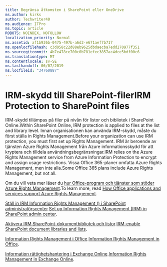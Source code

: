 ```yaml
---
title: Begränsa åtkomsten i SharePoint eller OneDrive
ms.author: kirks
author: Techwriter40
ms.audience: ITPro
ms.topic: article
ROBOTS: NOINDEX, NOFOLLOW
localization_priority: Normal
ms.assetid: af1b936b-0475-497b-a6d3-e671aef7b717
ms.openlocfilehash: c3d058c22d88eb9625dbdaecba7edd270977f351
ms.sourcegitcommit: 4b7e478ce700c0b781efec3857ac4dce5bdf00c6
ms.translationtype: MT
ms.contentlocale: sv-SE
ms.lasthandoff: 06/07/2019
ms.locfileid: "34760887"
---
```

# <a name="irm-protection-to-sharepoint-files"></a><span data-ttu-id="5713b-102">IRM-skydd till SharePoint-filer</span><span class="sxs-lookup"><span data-stu-id="5713b-102">IRM Protection to SharePoint files</span></span>


<span data-ttu-id="5713b-103">IRM-skydd tillämpas på filer på nivån för listor och bibliotek i SharePoint Online.</span><span class="sxs-lookup"><span data-stu-id="5713b-103">Within SharePoint Online, IRM protection is applied to files at the list and library level.</span></span> <span data-ttu-id="5713b-104">Innan organisationen kan använda IRM-skydd, måste du först ställa in Rights Management.</span><span class="sxs-lookup"><span data-stu-id="5713b-104">Before your organization can use IRM protection, you must first set up Rights Management.</span></span> <span data-ttu-id="5713b-105">IRM är beroende av tjänsten Azure Rights Management från Azure informationsskydd för att kryptera och tilldela användningsbegränsningar.</span><span class="sxs-lookup"><span data-stu-id="5713b-105">IRM relies on the Azure Rights Management service from Azure Information Protection to encrypt and assign usage restrictions.</span></span> <span data-ttu-id="5713b-106">Vissa Office 365-planer omfatta Azure Rights Management, men inte alla.</span><span class="sxs-lookup"><span data-stu-id="5713b-106">Some Office 365 plans include Azure Rights Management, but not all.</span></span> 

<span data-ttu-id="5713b-107">Om du vill veta mer läser du [hur Office-program och tjänster som stöder Azure Rights Management](https://docs.microsoft.com/azure/information-protection/understand-explore/office-apps-services-support).</span><span class="sxs-lookup"><span data-stu-id="5713b-107">To learn more, read [How Office applications and services support Azure Rights Management](https://docs.microsoft.com/azure/information-protection/understand-explore/office-apps-services-support).</span></span>

<span data-ttu-id="5713b-108">[Ställ in IRM Information Rights Management () i SharePoint administratörscenter](https://docs.microsoft.com/en-us/office365/securitycompliance/set-up-irm-in-sp-admin-center).</span><span class="sxs-lookup"><span data-stu-id="5713b-108">[Set up Information Rights Management (IRM) in SharePoint admin center](https://docs.microsoft.com/en-us/office365/securitycompliance/set-up-irm-in-sp-admin-center).</span></span>

<span data-ttu-id="5713b-109">[Aktivera IRM SharePoint-dokumentbibliotek och listor](https://docs.microsoft.com/office365/securitycompliance/set-up-irm-in-sp-admin-center#irm-enable-sharepoint-document-libraries-and-lists).</span><span class="sxs-lookup"><span data-stu-id="5713b-109">[IRM-enable SharePoint document libraries and lists](https://docs.microsoft.com/office365/securitycompliance/set-up-irm-in-sp-admin-center#irm-enable-sharepoint-document-libraries-and-lists).</span></span>

<span data-ttu-id="5713b-110">[Information Rights Management i Office](https://support.office.com/Article/Information-Rights-Management-in-Office-c7a70797-6b1e-493f-acf7-92a39b85e30c).</span><span class="sxs-lookup"><span data-stu-id="5713b-110">[Information Rights Management in Office](https://support.office.com/Article/Information-Rights-Management-in-Office-c7a70797-6b1e-493f-acf7-92a39b85e30c).</span></span>

<span data-ttu-id="5713b-111">[Information rättighetshantering i Exchange Online](https://docs.microsoft.com/office365/SecurityCompliance/information-rights-management-in-exchange-online).</span><span class="sxs-lookup"><span data-stu-id="5713b-111">[Information Rights Management in Exchange Online](https://docs.microsoft.com/office365/SecurityCompliance/information-rights-management-in-exchange-online).</span></span>


